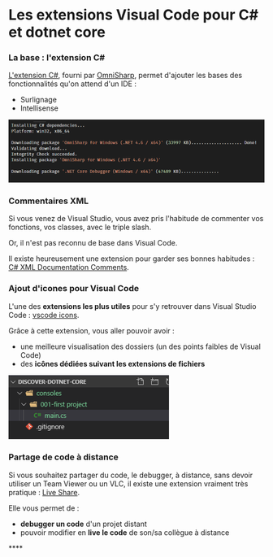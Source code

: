 # Les extensions Visual Code pour C\# et dotnet core

### La base :  l'extension C\#

[L'extension C\#](https://marketplace.visualstudio.com/items?itemName=ms-vscode.csharp), fourni par [OmniSharp](https://github.com/OmniSharp/omnisharp-roslyn), permet d'ajouter les bases des fonctionnalités qu'on attend d'un IDE : 

* Surlignage
* Intellisense 

![](.gitbook/assets/image%20%282%29.png)

### Commentaires XML 

Si vous venez de Visual Studio, vous avez pris l'habitude de commenter vos fonctions, vos classes, avec le triple slash.

Or, il n'est pas reconnu de base dans Visual Code.

Il existe heureusement une extension pour garder ses bonnes habitudes : [C\# XML Documentation Comments](https://marketplace.visualstudio.com/items?itemName=k--kato.docomment).

### Ajout d'icones pour Visual Code

L'une des **extensions les plus utiles** pour s'y retrouver dans Visual Studio Code : [vscode icons](https://marketplace.visualstudio.com/items?itemName=vscode-icons-team.vscode-icons).

Grâce à cette extension, vous aller pouvoir avoir :

* une meilleure visualisation des dossiers \(un des points faibles de Visual Code\)
* des **icônes dédiées suivant les extensions de fichiers**

![](.gitbook/assets/image%20%2810%29.png)

### Partage de code à distance

Si vous souhaitez partager du code, le debugger, à distance, sans devoir utiliser un Team Viewer ou un VLC, il existe une extension vraiment très pratique : [Live Share](https://marketplace.visualstudio.com/items?itemName=MS-vsliveshare.vsliveshare).

Elle vous permet de :

* **debugger un code** d'un projet distant
* pouvoir modifier en **live le code** de son/sa collègue à distance

\*\*\*\*

